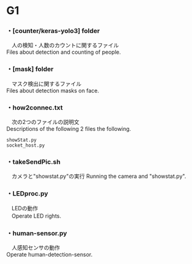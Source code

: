 # G1
### ・[counter/keras-yolo3] folder  
　人の検知・人数のカウントに関するファイル  
  Files about detection and counting of people. 
### ・[mask] folder  
　マスク検出に関するファイル  
  Files about detection masks on face.
### ・how2connec.txt  
　次の2つのファイルの説明文  
 Descriptions of the following 2 files the following.
  ```
  showStat.py
  socket_host.py
  ```
### ・takeSendPic.sh
　カメラと"showstat.py"の実行
  Running the camera and "showstat.py".
### ・LEDproc.py
　LEDの動作  
　Operate LED rights.
### ・human-sensor.py
　人感知センサの動作  
 Operate human-detection-sensor.
